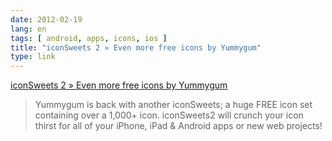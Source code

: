 ```yaml
---
date: 2012-02-19
lang: en
tags: [ android, apps, icons, ios ]
title: "iconSweets 2 » Even more free icons by Yummygum"
type: link
---
```


[iconSweets 2 » Even more free icons by
Yummygum](http://www.iconsweets2.com/)

> Yummygum is back with another iconSweets; a huge FREE icon set
> containing over a 1,000+ icon. iconSweets2 will crunch your icon
> thirst for all of your iPhone, iPad & Android apps or new web
> projects!

